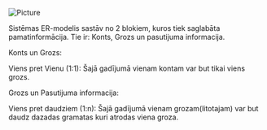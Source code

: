 ![Picture](https://raw.githubusercontent.com/Daveidos/d51-DavidsSlotovs-TiesaistesGrmatuVeikals/main/Pictures/er-diagram.PNG)



Sistēmas ER-modelis sastāv no 2 blokiem, kuros tiek saglabāta pamatinformācija. Tie ir: Konts, Grozs un pasutijuma informacija. 

Konts un Grozs: 

Viens pret Vienu (1:1): Šajā gadījumā vienam kontam var but tikai viens grozs.

Grozs un Pasutijuma informacija: 

Viens pret daudziem (1:n): Šajā gadījumā vienam grozam(litotajam) var but daudz dazadas gramatas kuri atrodas viena groza.
